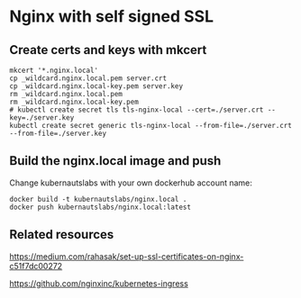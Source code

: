 # Nginx with self signed SSL

## Create certs and keys with mkcert

```
mkcert '*.nginx.local'
cp _wildcard.nginx.local.pem server.crt
cp _wildcard.nginx.local-key.pem server.key
rm _wildcard.nginx.local.pem
rm _wildcard.nginx.local-key.pem
# kubectl create secret tls tls-nginx-local --cert=./server.crt --key=./server.key
kubectl create secret generic tls-nginx-local --from-file=./server.crt --from-file=./server.key
```
## Build the nginx.local image and push

Change kubernautslabs with your own dockerhub account name:

```
docker build -t kubernautslabs/nginx.local .
docker push kubernautslabs/nginx.local:latest
```
## Related resources

https://medium.com/rahasak/set-up-ssl-certificates-on-nginx-c51f7dc00272

https://github.com/nginxinc/kubernetes-ingress



